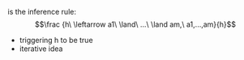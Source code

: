 is the inference rule:
$$\frac {h\ \leftarrow a1\ \land\ ...\ \land am,\ a1,...,am}{h}$$
- triggering h to be true
- iterative idea
